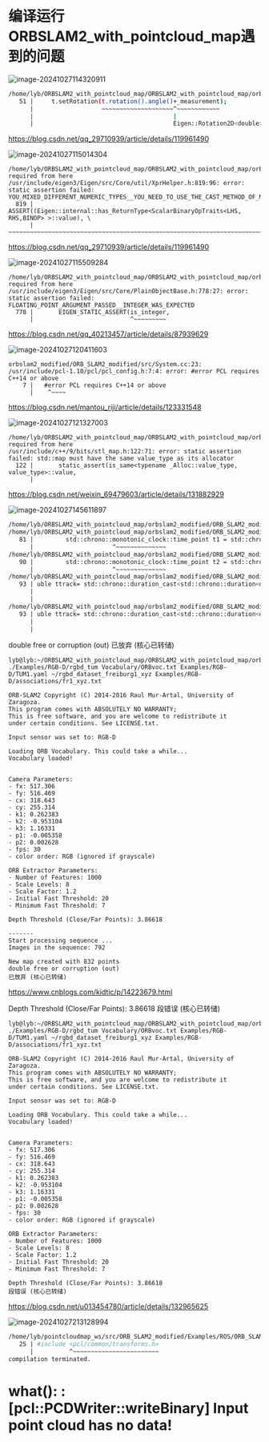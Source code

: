 # 编译运行ORBSLAM2_with_pointcloud_map遇到的问题

![image-20241027114320911](/home/lyb/github/Typora_notes/image-20241027114320911.png)

```bash
/home/lyb/ORBSLAM2_with_pointcloud_map/ORBSLAM2_with_pointcloud_map/orbslam2_modified/g2o_with_orbslam2/g2o/types/slam2d/edge_se2_pointxy_bearing.cpp:51:39: error: cannot convert ‘Eigen::Rotation2D<double>::Scalar’ {aka ‘double’} to ‘const Rotation2Dd&’ {aka ‘const Eigen::Rotation2D<double>&’}
   51 |     t.setRotation(t.rotation().angle()+_measurement);
      |                   ~~~~~~~~~~~~~~~~~~~~^~~~~~~~~~~~~
      |                                       |
      |                                       Eigen::Rotation2D<double>::Scalar {aka double}

```

https://blog.csdn.net/qq_29710939/article/details/119961490



![image-20241027115014304](/home/lyb/github/Typora_notes/image-20241027115014304.png)

```
/home/lyb/ORBSLAM2_with_pointcloud_map/ORBSLAM2_with_pointcloud_map/orbslam2_modified/g2o_with_orbslam2/g2o/solvers/eigen/linear_solver_eigen.h:92:10:   required from here
/usr/include/eigen3/Eigen/src/Core/util/XprHelper.h:819:96: error: static assertion failed: YOU_MIXED_DIFFERENT_NUMERIC_TYPES__YOU_NEED_TO_USE_THE_CAST_METHOD_OF_MATRIXBASE_TO_CAST_NUMERIC_TYPES_EXPLICITLY
  819 | ASSERT((Eigen::internal::has_ReturnType<ScalarBinaryOpTraits<LHS, RHS,BINOP> >::value), \
      |        ~~~~~~~~~~~~~~~~~~~~~~~~~~~~~~~~~~~~~~~~~~~~~~~~~~~~~~~~~~~~~~~~~~~~~~~~~^~~~~~

```

https://blog.csdn.net/qq_29710939/article/details/119961490

![image-20241027115509284](/home/lyb/github/Typora_notes/image-20241027115509284.png)

```
/home/lyb/ORBSLAM2_with_pointcloud_map/ORBSLAM2_with_pointcloud_map/orbslam2_modified/g2o_with_orbslam2/g2o/examples/tutorial_slam2d/simulator.cpp:80:39:   required from here
/usr/include/eigen3/Eigen/src/Core/PlainObjectBase.h:778:27: error: static assertion failed: FLOATING_POINT_ARGUMENT_PASSED__INTEGER_WAS_EXPECTED
  778 |       EIGEN_STATIC_ASSERT(is_integer,
      |                           ^~~~~~~~~~

```

https://blog.csdn.net/qq_40213457/article/details/87939629



![image-20241027120411603](/home/lyb/github/Typora_notes/image-20241027120411603.png)

```
orbslam2_modified/ORB_SLAM2_modified/src/System.cc:23:
/usr/include/pcl-1.10/pcl/pcl_config.h:7:4: error: #error PCL requires C++14 or above
    7 |   #error PCL requires C++14 or above
      |    ^~~~~

```

https://blog.csdn.net/mantou_riji/article/details/123331548



![image-20241027121327003](/home/lyb/github/Typora_notes/image-20241027121327003.png)

```
/home/lyb/ORBSLAM2_with_pointcloud_map/ORBSLAM2_with_pointcloud_map/orbslam2_modified/ORB_SLAM2_modified/src/Optimizer.cc:818:37:   required from here
/usr/include/c++/9/bits/stl_map.h:122:71: error: static assertion failed: std::map must have the same value_type as its allocator
  122 |       static_assert(is_same<typename _Alloc::value_type, value_type>::value,
      |   
```

https://blog.csdn.net/weixin_69479603/article/details/131882929



![image-20241027145611897](/home/lyb/github/Typora_notes/image-20241027145611897.png)

```bash
/home/lyb/ORBSLAM2_with_pointcloud_map/orbslam2_modified/ORB_SLAM2_modified/Examples/Monocular/mono_tum.cc: In function ‘int main(int, char**)’:
/home/lyb/ORBSLAM2_with_pointcloud_map/orbslam2_modified/ORB_SLAM2_modified/Examples/Monocular/mono_tum.cc:81:22: error: ‘std::chrono::monotonic_clock’ has not been declared
   81 |         std::chrono::monotonic_clock::time_point t1 = std::chrono::monotonic_clock::now();
      |                      ^~~~~~~~~~~~~~~
/home/lyb/ORBSLAM2_with_pointcloud_map/orbslam2_modified/ORB_SLAM2_modified/Examples/Monocular/mono_tum.cc:90:22: error: ‘std::chrono::monotonic_clock’ has not been declared
   90 |         std::chrono::monotonic_clock::time_point t2 = std::chrono::monotonic_clock::now();
      |                      ^~~~~~~~~~~~~~~
/home/lyb/ORBSLAM2_with_pointcloud_map/orbslam2_modified/ORB_SLAM2_modified/Examples/Monocular/mono_tum.cc:93:83: error: ‘t2’ was not declared in this scope; did you mean ‘tm’?
   93 | uble ttrack= std::chrono::duration_cast<std::chrono::duration<double> >(t2 - t1).count();
      |                                                                         ^~
      |                                                                         tm
/home/lyb/ORBSLAM2_with_pointcloud_map/orbslam2_modified/ORB_SLAM2_modified/Examples/Monocular/mono_tum.cc:93:88: error: ‘t1’ was not declared in this scope; did you mean ‘y1’?
   93 | uble ttrack= std::chrono::duration_cast<std::chrono::duration<double> >(t2 - t1).count();
      |                                                                              ^~
      |                                                                              y1

```





double free or corruption (out)
已放弃 (核心已转储)

```
lyb@lyb:~/ORBSLAM2_with_pointcloud_map/ORBSLAM2_with_pointcloud_map/orbslam2_modified/ORB_SLAM2_modified$ ./Examples/RGB-D/rgbd_tum Vocabulary/ORBvoc.txt Examples/RGB-D/TUM1.yaml ~/rgbd_dataset_freiburg1_xyz Examples/RGB-D/associations/fr1_xyz.txt

ORB-SLAM2 Copyright (C) 2014-2016 Raul Mur-Artal, University of Zaragoza.
This program comes with ABSOLUTELY NO WARRANTY;
This is free software, and you are welcome to redistribute it
under certain conditions. See LICENSE.txt.

Input sensor was set to: RGB-D

Loading ORB Vocabulary. This could take a while...
Vocabulary loaded!


Camera Parameters: 
- fx: 517.306
- fy: 516.469
- cx: 318.643
- cy: 255.314
- k1: 0.262383
- k2: -0.953104
- k3: 1.16331
- p1: -0.005358
- p2: 0.002628
- fps: 30
- color order: RGB (ignored if grayscale)

ORB Extractor Parameters: 
- Number of Features: 1000
- Scale Levels: 8
- Scale Factor: 1.2
- Initial Fast Threshold: 20
- Minimum Fast Threshold: 7

Depth Threshold (Close/Far Points): 3.86618

-------
Start processing sequence ...
Images in the sequence: 792

New map created with 832 points
double free or corruption (out)
已放弃 (核心已转储)
```

https://www.cnblogs.com/kidtic/p/14223679.html

Depth Threshold (Close/Far Points): 3.86618
段错误 (核心已转储)

```
lyb@lyb:~/ORBSLAM2_with_pointcloud_map/ORBSLAM2_with_pointcloud_map/orbslam2_modified/ORB_SLAM2_modified$ ./Examples/RGB-D/rgbd_tum Vocabulary/ORBvoc.txt Examples/RGB-D/TUM1.yaml ~/rgbd_dataset_freiburg1_xyz Examples/RGB-D/associations/fr1_xyz.txt

ORB-SLAM2 Copyright (C) 2014-2016 Raul Mur-Artal, University of Zaragoza.
This program comes with ABSOLUTELY NO WARRANTY;
This is free software, and you are welcome to redistribute it
under certain conditions. See LICENSE.txt.

Input sensor was set to: RGB-D

Loading ORB Vocabulary. This could take a while...
Vocabulary loaded!


Camera Parameters: 
- fx: 517.306
- fy: 516.469
- cx: 318.643
- cy: 255.314
- k1: 0.262383
- k2: -0.953104
- k3: 1.16331
- p1: -0.005358
- p2: 0.002628
- fps: 30
- color order: RGB (ignored if grayscale)

ORB Extractor Parameters: 
- Number of Features: 1000
- Scale Levels: 8
- Scale Factor: 1.2
- Initial Fast Threshold: 20
- Minimum Fast Threshold: 7

Depth Threshold (Close/Far Points): 3.86618
段错误 (核心已转储)

```

https://blog.csdn.net/u013454780/article/details/132965625





![image-20241027213128994](/home/lyb/github/Typora_notes/image-20241027213128994.png)



```bash
/home/lyb/pointcloudmap_ws/src/ORB_SLAM2_modified/Examples/ROS/ORB_SLAM2/../../../include/pointcloudmapping.h:25:10: fatal error: pcl/common/transforms.h: 没有那个文件或目录
   25 | #include <pcl/common/transforms.h>
      |          ^~~~~~~~~~~~~~~~~~~~~~~~~
compilation terminated.

```







# what(): : [pcl::PCDWriter::writeBinary] Input point cloud has no data!
